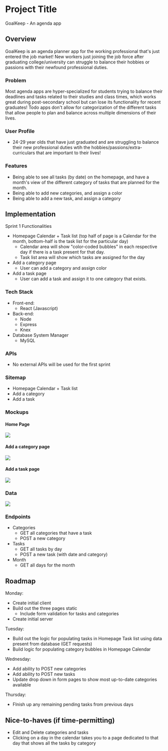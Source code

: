 # Project Title
GoalKeep - An agenda app

## Overview

GoalKeep is an agenda planner app for the working professional that's just entered the job market! New workers just joining the job force after graduating college/university can struggle to balance their hobbies or passions with their newfound professional duties.

### Problem

Most agenda apps are hyper-specialized for students trying to balance their deadlines and tasks related to their studies and class times, which works great during post-secondary school but can lose its functionality for recent graduates! Todo apps don't allow for categorization of the different tasks that allow people to plan and balance across multiple dimensions of their lives.

### User Profile

- 24-29 year olds that have just graduated and are struggling to balance their new professional duties wtih the hobbies/passions/extra-curriculars that are important to their lives!

### Features

- Being able to see all tasks (by date) on the homepage, and have a month's view of the different category of tasks that are planned for the month. 
- Being able to add new categories, and assign a color
- Being able to add a new task, and assign a category

## Implementation
Sprint 1 Functionalities
- Homepage Calendar + Task list (top half of page is a Calendar for the month, bottom-half is the task list for the particular day)
    - Calendar area will show "color-coded bubbles" in each respective day if there is a task present for that day.
    - Task list area will show which tasks are assigned for the day
- Add a category page
    - User can add a category and assign color
- Add a task page
    - User can add a task and assign it to one category that exists.

### Tech Stack

- Front-end:
    - React (Javascript)
- Back-end:
    - Node
    - Express
    - Knex
- Database System Manager
    - MySQL

### APIs

- No external APIs will be used for the first sprint

### Sitemap

- Homepage Calendar + Task list
- Add a category
- Add a task

### Mockups

#### Home Page 
![](./src/assets/mockups/Home%20Calendar%20Page.png)

#### Add a category page
![](./src/assets/mockups/Add%20a%20category%20page%20(Form).png)

#### Add a task page
![](./src/assets/mockups/Add%20a%20task%20page%20(Form).png)


### Data

![](./src/assets/mockups/SQL%20Database%20Structure.png)

### Endpoints

- Categories
    - GET all categories that have a task
    - POST a new category
- Tasks
    - GET all tasks by day
    - POST a new task (with date and category)
- Month
    - GET all days for the month

## Roadmap

Monday:
- Create initial client
- Build out the three pages static
    - Include form validation for tasks and categories
- Create initial server

Tuesday:
- Build out the logic for populating tasks in Homepage Task list using data present from database (GET requests)
- Build logic for populating category bubbles in Homepage Calendar

Wednesday:
- Add ability to POST new categories
- Add ability to POST new tasks
- Update drop down in form pages to show most up-to-date categories available

Thursday:
- FInish up any remaining pending tasks from previous days


## Nice-to-haves (if time-permitting)

- Edit and Delete categories and tasks
- Clicking on a day in the calendar takes you to a page dedicated to that day that shows all the tasks by category